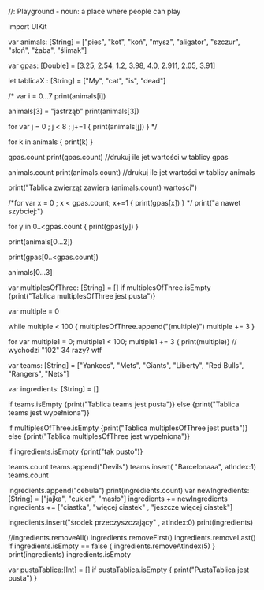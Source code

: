 //: Playground - noun: a place where people can play

import UIKit

var animals: [String] = ["pies", "kot", "koń", "mysz", "aligator", "szczur", "słoń", "żaba", "ślimak"]

var gpas: [Double] = [3.25, 2.54, 1.2, 3.98, 4.0, 2.911, 2.05, 3.91]

let tablicaX : [String] = ["My", "cat", "is", "dead"]

/*
 var i = 0...7
print(animals[i])


 animals[3] = "jastrząb"
 print(animals[3])
 
 
for var j = 0 ; j < 8 ; j+=1
{
print(animals[j])
}
*/

for k in animals
{
 print(k)
}

gpas.count
print(gpas.count)   //drukuj ile jet wartości w tablicy gpas

animals.count
print(animals.count)    //drukuj ile jet wartości w tablicy animals

print("Tablica zwierząt zawiera \(animals.count) wartości")

/*for var x = 0 ; x < gpas.count; x+=1
{
print(gpas[x])
}
*/
print("a nawet szybciej:")

for y in 0..<gpas.count
{ print(gpas[y]) }

print(animals[0...2])

print(gpas[0..<gpas.count])

animals[0...3]





var multiplesOfThree: [String] = []
if multiplesOfThree.isEmpty
{print("Tablica multiplesOfThree jest pusta")}

var multiple = 0

while multiple < 100
{
    multiplesOfThree.append("\(multiple)")
    multiple += 3
}

for var multiple1 = 0; multiple1 < 100; multiple1 += 3
{ print(multiple)}
// wychodzi "102" 34 razy? wtf




var teams: [String] = ["Yankees", "Mets", "Giants", "Liberty", "Red Bulls", "Rangers", "Nets"]

var ingredients: [String] = []

if teams.isEmpty
{print("Tablica teams jest pusta")}
else {print("Tablica teams jest wypełniona")}

if multiplesOfThree.isEmpty
{print("Tablica multiplesOfThree jest pusta")}
else {print("Tablica multiplesOfThree jest wypełniona")}


if ingredients.isEmpty
{print("tak pusto")}


teams.count
teams.append("Devils")
teams.insert( "Barcelonaaa", atIndex:1)
teams.count




ingredients.append("cebula")
print(ingredients.count)
var newIngredients: [String] = ["jajka", "cukier", "masło"]
ingredients += newIngredients
ingredients += ["ciastka", "więcej ciastek" , "jeszcze więcej ciastek"]

ingredients.insert("środek przeczyszczający" , atIndex:0)
print(ingredients)


//ingredients.removeAll()
ingredients.removeFirst()
ingredients.removeLast()
if ingredients.isEmpty == false
{
 ingredients.removeAtIndex(5)
}
print(ingredients)
ingredients.isEmpty

var pustaTablica:[Int] = []
if pustaTablica.isEmpty
{
print("PustaTablica jest pusta")
}
